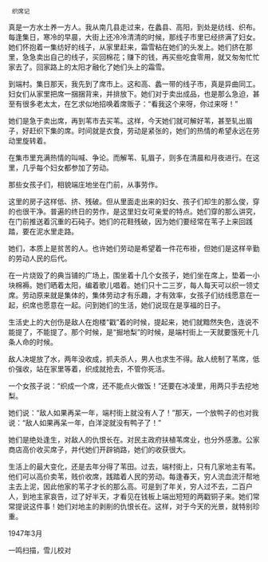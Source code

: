      织席记 

  真是一方水土养一方人。我从南几县走过来，在蠡县、高阳，到处是纺线、织布。每逢集日，寒冷的早晨，大街上还冷冷清清的时候，那线子市里已经挤满了妇女。她们怀抱着一集纺好的线子，从家里赶来，霜雪粘在她们的头发上。她们挤在那里，急急卖出自己的线子，买回棉花；赚下的钱，再买些吃食零用，就又匆匆忙忙家去了。回家路上的太阳才融化了她们头上的霜雪。 

  到端村。集日那天，我先到了席市上。这和高、蠡一带的线子市，真是异曲同工。妇女们从家里把席一捆捆背来，并排放下。她们对于卖出成品，也是那么急迫，甚至有很多老太太，在乞求似地招唤着席贩子：“看我这个来呀，你过来呀！” 

  她们是急于卖出席，再到苇市去买苇。这样，今天她们就可解好苇，甚至轧出眉子，好赶织下集的席。时间就是衣食，劳动是紧张的，她们的热情的希望永远在劳动里旋转着。 

  在集市里充满热情的叫喊、争论。而解苇、轧眉子，则多在清晨和月夜进行。在这里，几乎每个妇女都参加了劳动。 

  那些女孩子们，相貌端庄地坐在门前，从事劳作。 

  这里的房子这样低、挤、残破。但从里面走出来的妇女、孩子们却生的那么俊，穿的也很干净。普遍的终日的劳作，是这里妇女可亲爱的特点。她们穿的那么讲究，在门前推送着沉重的石砘子。她们的花鞋残破，因为她们要经常在苇子上来回践踏，要在泥水里走路。 

  她们，本质上是贫苦的人。也许她们劳动是希望着一件花布褂，但她们是这样辛勤的劳动人民的后代。 

  在一片烧毁了的典当铺的广场上，围坐着十几个女孩子，她们坐在席上，垫着一小块棉褥。她们晒着太阳，编着歌儿唱着。她们只十二三岁，每人每天可以织一领丈席。劳动原来就是集体的，集体劳动才有乐趣，才有效率，女孩子们纺线愿意在一起，织席也愿意在一起。问到她们的生活，她们说现在是享福的日子。 

  生活史上的大创伤是敌人在炮楼“戳”着的时候，提起来，她们就黯然失色，连说不能提了，不能提了。那个时候，是“掘地梨”的时候，是端村街上一天就要饿死十几条人命的时候。 

  敌人决堤放了水，两年没收成，抓夫杀人，男人也求生不得。敌人统制了苇席，低价强收，站在家里等着，织成就抢去，不管你死活。 

  一个女孩子说：“织成一个席，还不能点火做饭！”还要在冰凌里，用两只手去挖地梨。 

  她们说：“敌人如果再呆一年，端村街上就没有人了！”那天，一个放鸭子的也对我说：“敌人如果再呆一年，白洋淀就没有鸭子了！” 

  她们是绝处逢生，对敌人的仇恨长在。对民主政府扶植苇席业，也分外感激。公家商店高价收买席子，并代她们开辟销路，她们的收获很大。 

  生活上的最大变化，还是去年分得了苇田。过去，端村街上，只有几家地主有苇。他们可以高价卖苇，贱价收席，践踏着人民的劳动。每逢春天，穷人流血流汗帮地主去上泥，因此他家的苇子才长的那么高。可是到了年关，穷人过不去，二百户人，到地主家哀告，过了好半天，才看见在钱板上端出短短的两戳铜子来。她们常常提说这件事！她们对地主的剥削的仇恨长在。这样，对于今天的光景，就特别珍重。 

  1947年3月 

  一鸣扫描，雪儿校对 

